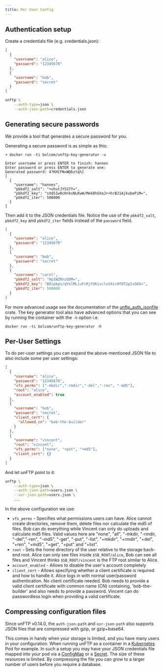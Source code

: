 ```yaml
---
title: Per User Config
---
```


## Authentication setup

Create a credentials file (e.g. credentials.json):

```json
[
  {
    "username": "alice",
    "password": "12345678"
  },
  {
    "username": "bob",
    "password": "secret"
  }
]
```

```sh
unftp \
    --auth-type=json \
    --auth-json-path=credentials.json
```

## Generating secure passwords

We provide a tool that generates a secure password for you.

Generating a secure password is as simple as this:

```shell
➜ docker run -ti bolcom/unftp-key-generator -u

Enter username or press ENTER to finish: hannes
Enter password or press ENTER to generate one:
Generated password: 4?KH[FN=W@bztq%[
[
  {
    "username": "hannes",
    "pbkdf2_salt": "+uhutJYSS7Y=",
    "pbkdf2_key": "sXdS1w0cH+bsNLKwW/Mek0hGXoJr+hrBJ1AjkubePiM=",
    "pbkdf2_iter": 500000
  }
]
```

Then add it to the JSON credentials file. Notice the use of the `pbkdf2_salt`, `pbkdf2_key` and `pbkdf2_iter` fields 
instead of the `password` field.

```json
[
  {
    "username": "alice",
    "password": "12345678"
  },
  {
    "username": "bob",
    "password": "secret"
  },
  {
    "username": "carol",
    "pbkdf2_salt": "Hp1WZRnzOUM=",
    "pbkdf2_key": "BOipkps/qYxlMLiuFcRjYUKivclvVXsc8f0T2pIvG6U=",
    "pbkdf2_iter": 500000
  }
]
```

For more advanced usage see the documentation of the [unftp_auth_jsonfile](https://docs.rs/unftp-auth-jsonfile/0.2.1/unftp_auth_jsonfile)
crate. The key generator tool also have advanced options that you can see by running the container with the `-h` option i.e.

```shell
docker run -ti bolcom/unftp-key-generator -h
```

## Per-User Settings

To do per-user settings you can expand the above-mentioned JSON file to also include some per user settings:

```json
[
  {
    "username": "alice",
    "password": "12345678",
    "vfs_perms": ["-mkdir","-rmdir","-del","-ren", "-md5"],
    "root": "alice",
    "account_enabled": true
  },
  {
    "username": "bob",
    "password": "secret",
    "client_cert": {
      "allowed_cn": "bob-the-builder"
    }
  },
  {
    "username": "vincent",
    "root": "vincent",
    "vfs_perms": ["none", "+put", "+md5"],
    "client_cert": {}
  }  
]
```

And let unFTP point to it:

```sh
unftp \
    --auth-type=json \
    --auth-json-path=users.json \
    --usr-json-path=users.json \
    ...
```

In the above configuration we use:

* `vfs_perms` - Specifies what permissions users can have. Alice cannot create directories, remove them, delete files nor 
  calculate the md5 of files. Bob can do everything while Vincent can only do uploads and calculate md5 files. Valid values
  here are "none", "all", "-mkdir, "-rmdir, "-del","-ren", "-md5", "-get", "-put", "-list", "+mkdir", "+rmdir", "+del", 
  "+ren", "+md5", "+get", "+put" and "+list".
* `root` - Sets the home directory of the user relative to the storage back-end root. Alice can only see files inside 
  `$SB_ROOT/alice`, Bob can see all files and Vincent thinks `$SB_ROOT/vincent` is the FTP root similar to Alice.
* `account_enabled` - Allows to disable the user's account completely
* `client_cert` - Allows specifying whether a client certificate is required and how to handle it. Alice logs in with 
  normal user/password authentication. No client certificate needed. Bob needs to provide a valid client certificate 
  with common name (CN) containing, 'bob-the-builder' and also needs to provide a password. Vincent can do passwordless 
  login when providing a valid certificate.

## Compressing configuration files

Since unFTP v0.14.0, the `auth-json-path` and `usr-json-path` also supports JSON files that are compressed with gzip, or gzip+base64.

This comes in handy when your storage is limited, and you have many users in your configuration.
When running unFTP as a container in a [Kubernetes](https://kubernetes.io/) Pod for example.
In such a setup you may have your JSON credentials file mapped into your pod via a [ConfigMap](https://kubernetes.io/docs/concepts/configuration/configmap/) or a [Secret](https://kubernetes.io/docs/concepts/configuration/secret/).
The size of these resources is limited.
By compressing the file you can grow to a larger number of users before you require a database.
